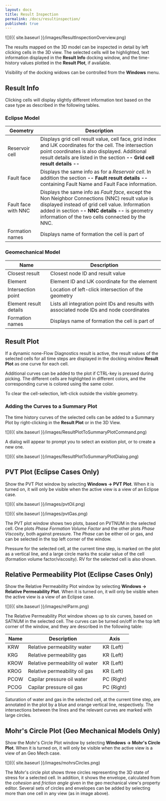 ```yaml
---
layout: docs
title: Result Inspection
permalink: /docs/resultinspection/
published: true
---
```

![]({{ site.baseurl }}/images/ResultInspectionOverview.png)

The results mapped on the 3D model can be inspected in detail by left clicking cells in the 3D view. 
The selected cells will be highlighted, text information displayed in the **Result Info** docking window, and the time-history values plotted in the **Result Plot**, if available.

<div class="note">
Visibility of the docking widows can be controlled from the <b>Windows</b> menu.
</div>

## Result Info

Clicking cells will display slightly different information text based on the case type as described in the following tables.

### Eclipse Model

Geometry      | Description
--------------|------------
Reservoir cell| Displays grid cell result value, cell face, grid index and IJK coordinates for the cell. The intersection point coordinates is also displayed. Additional result details are listed in the section **-- Grid cell result details --**
Fault face    | Displays the same info as for a *Reservoir cell*. In addition the section **-- Fault result details --** containing Fault Name and Fault Face information.
Fault face with NNC | Displays the same info as *Fault face*, except the Non Neighbor Connections (NNC) result value is displayed instead of grid cell value. Information added in section **-- NNC details --** is geometry information of the two cells connected by the NNC.
Formation names| Displays name of formation the cell is part of

### Geomechanical Model

Name                   | Description
-----------------------|------------
Closest result         | Closest node ID and result value
Element                | Element ID and IJK coordinate for the element
Intersection point     | Location of left-click intersection of the geometry
Element result details | Lists all integration point IDs and results with associated node IDs and node coordinates
Formation names        | Displays name of formation the cell is part of

## Result Plot

If a dynamic none-Flow Diagnostics result is active, the result values of the selected cells for all time steps are displayed in the docking window **Result Plot** as one curve for each cell. 

Additional curves can be added to the plot if CTRL-key is pressed during picking. The different cells are highlighted in different colors, and the corresponding curve is colored using the same color.

To clear the cell-selection, left-click outside the visible geometry.

### Adding the Curves to a Summary Plot

The time history curves of the selected cells can be added to a Summary Plot by right-clicking in the **Result Plot** or in the 3D View.

![]({{ site.baseurl }}/images/ResultPlotToSummaryPlotCommand.png)

A dialog will appear to prompt you to select an existion plot, or to create a new one.

![]({{ site.baseurl }}/images/ResultPlotToSummaryPlotDialog.png)

## PVT Plot (Eclipse Cases Only)

Show the PVT Plot window by selecting **Windows -> PVT Plot**. When it is turned on, it will only be visible when the active view is a view of an Eclipse case.

![]({{ site.baseurl }}/images/pvtOil.png)

![]({{ site.baseurl }}/images/pvtGas.png)

The PVT plot window shows two plots, based on PVTNUM in the selected cell. One plots *Phase Formation Volume Factor* and the other plots *Phase Viscosity*, both against pressure. The *Phase* can be either oil or gas, and can be selected in the top left corner of the window.

Pressure for the selected cell, at the current time step, is marked on the plot as a vertical line, and a large circle marks the scalar value of the cell (formation volume factor/viscosity). RV for the selected cell is also shown.

## Relative Permeability Plot (Eclipse Cases Only)

Show the Relative Permeability Plot window by selecting **Windows -> Relative Permeability Plot**.  When it is turned on, it will only be visible when the active view is a view of an Eclipse case.

![]({{ site.baseurl }}/images/relParm.png)

The Relative Permeability Plot window shows up to six curves, based on SATNUM in the selected cell. The curves can be turned on/off in the top left corner of the window, and they are described in the following table:

Name | Description                     | Axis
-----|---------------------------------|-----------
KRW  | Relative permeability water     | KR (Left)
KRG  | Relative permeability gas       | KR (Left)
KROW | Relative permeability oil water | KR (Left)
KROG | Relative permeability oil gas   | KR (Left)
PCOW | Capilar pressure oil water      | PC (Right)
PCOG | Capilar pressure oil gas        | PC (Right)

Saturation of water and gas in the selected cell, at the current time step, are annotated in the plot by a blue and orange vertical line, respectively. The intersections between the lines and the relevant curves are marked with large circles.

## Mohr's Circle Plot (Geo Mechanical Models Only)

Show the Mohr's Circle Plot window by selecting **Windows -> Mohr's Circle Plot**.  When it is turned on, it will only be visible when the active view is a view of an Geo Mech case.

![]({{ site.baseurl }}/images/mohrsCircles.png)

The Mohr's circle plot shows three circles representing the 3D state of stress for a selected cell. In addition, it shows the envelope, calculated from the *cohesion* and *friction angle* given in the geo mechanical view's property editor. Several sets of circles and envelopes can be added by selecting more than one cell in any view (as in image above).
